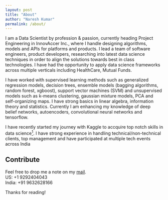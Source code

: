 ```yaml
---
layout: post
title: "About"
author: "Naresh Kumar"
permalink: /about/
---
```



<p>I am a <span class="bright">Data Scientist</span> by profession & passion, currently heading Project Engineering in InnovAccer Inc., where I handle designing algorithms, models and APIs for platforms and products. I lead a team of software engineers, product developers, researching into latest data science techniques in order to align the solutions towards best in class technologies. I have had the opportunity to apply data science frameworks across multiple verticals including HealthCare, Mutual Funds.</p>

<p>I have worked with supervised learning methods such as generalized regression models, decision trees, ensemble models (bagging algorithms, random forest, xgboost), support vector machines (SVM) and unsupervised models such as k-means clustering, gaussian mixture models, PCA and self-organizing maps. I have strong basics in linear algebra, information theory and statistics. Currently I am enhancing my knowledge of deep belief networks, autoencoders, convolutional neural networks and tensorflow.</p>
						
<p>I have recently started my journey with Kaggle to accquire top notch skills in data science<a href="https://www.kaggle.com/nareshbab" target="_blank"><sup>1</sup></a>. I have strong experience in handling technical/non-technical clients, top management and have participated at multiple tech events across India</p>


## Contribute
Feel free to drop me a note on my [mail](mailto:naresh_kumar_2016@cba.isb.edu).
<br>US: +1 9292404043
<br>India: +91 9632628166

Thanks for reading!